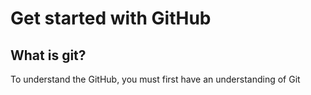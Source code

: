 # Get started with GitHub
## What is git?
  To understand the GitHub, you must first have an understanding of Git
